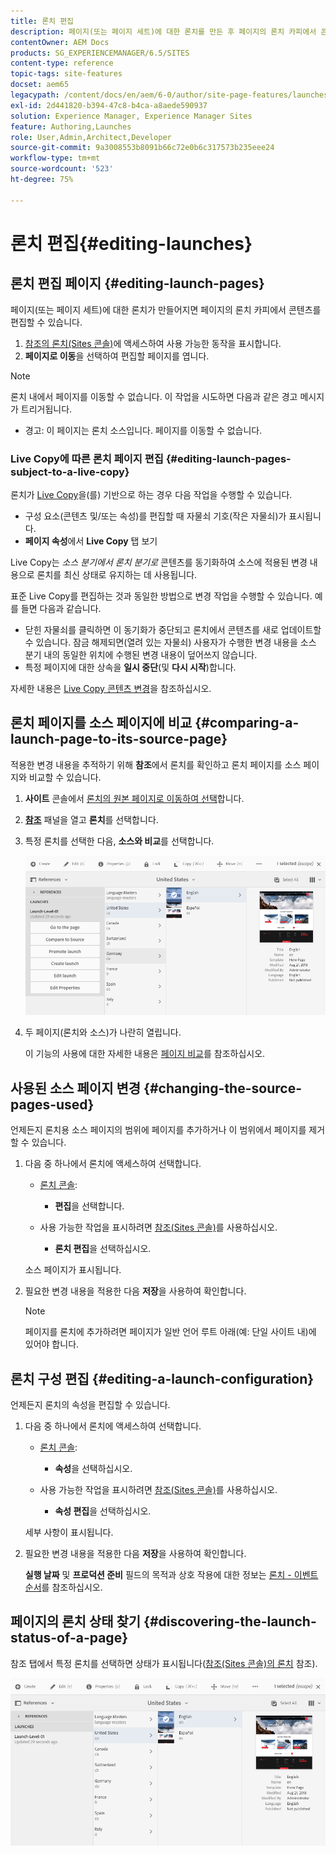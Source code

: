 ```yaml
---
title: 론치 편집
description: 페이지(또는 페이지 세트)에 대한 론치를 만든 후 페이지의 론치 카피에서 콘텐츠를 편집할 수 있습니다.
contentOwner: AEM Docs
products: SG_EXPERIENCEMANAGER/6.5/SITES
content-type: reference
topic-tags: site-features
docset: aem65
legacypath: /content/docs/en/aem/6-0/author/site-page-features/launches
exl-id: 2d441820-b394-47c8-b4ca-a8aede590937
solution: Experience Manager, Experience Manager Sites
feature: Authoring,Launches
role: User,Admin,Architect,Developer
source-git-commit: 9a3008553b8091b66c72e0b6c317573b235eee24
workflow-type: tm+mt
source-wordcount: '523'
ht-degree: 75%

---
```


# 론치 편집{#editing-launches}

## 론치 편집 페이지 {#editing-launch-pages}

페이지(또는 페이지 세트)에 대한 론치가 만들어지면 페이지의 론치 카피에서 콘텐츠를 편집할 수 있습니다.

1. [참조의 론치(Sites 콘솔)](/help/sites-authoring/launches.md#launches-in-references-sites-console)에 액세스하여 사용 가능한 동작을 표시합니다.
1. **페이지로 이동**&#x200B;을 선택하여 편집할 페이지를 엽니다.

>[!NOTE]
>
>론치 내에서 페이지를 이동할 수 없습니다. 이 작업을 시도하면 다음과 같은 경고 메시지가 트리거됩니다.
>
>* 경고: 이 페이지는 론치 소스입니다. 페이지를 이동할 수 없습니다.

### Live Copy에 따른 론치 페이지 편집 {#editing-launch-pages-subject-to-a-live-copy}

론치가 [Live Copy](/help/sites-administering/msm.md)을(를) 기반으로 하는 경우 다음 작업을 수행할 수 있습니다.

* 구성 요소(콘텐츠 및/또는 속성)를 편집할 때 자물쇠 기호(작은 자물쇠)가 표시됩니다.
* **페이지 속성**&#x200B;에서 **Live Copy** 탭 보기

Live Copy는 *소스 분기에서* *론치 분기로* 콘텐츠를 동기화하여 소스에 적용된 변경 내용으로 론치를 최신 상태로 유지하는 데 사용됩니다.

표준 Live Copy를 편집하는 것과 동일한 방법으로 변경 작업을 수행할 수 있습니다. 예를 들면 다음과 같습니다.

* 닫힌 자물쇠를 클릭하면 이 동기화가 중단되고 론치에서 콘텐츠를 새로 업데이트할 수 있습니다. 잠금 해제되면(열려 있는 자물쇠) 사용자가 수행한 변경 내용을 소스 분기 내의 동일한 위치에 수행된 변경 내용이 덮어쓰지 않습니다.
* 특정 페이지에 대한 상속을 **일시 중단**(및 **다시 시작**)합니다.

자세한 내용은 [Live Copy 콘텐츠 변경](/help/sites-administering/msm-livecopy.md#changing-live-copy-content)을 참조하십시오.

## 론치 페이지를 소스 페이지에 비교 {#comparing-a-launch-page-to-its-source-page}

적용한 변경 내용을 추적하기 위해 **참조**&#x200B;에서 론치를 확인하고 론치 페이지를 소스 페이지와 비교할 수 있습니다.

1. **사이트** 콘솔에서 [론치의 원본 페이지로 이동하여 선택](/help/sites-authoring/basic-handling.md#viewingandselectingyourresources)합니다.
1. **[참조](/help/sites-authoring/basic-handling.md#references)** 패널을 열고 **론치**&#x200B;를 선택합니다.
1. 특정 론치를 선택한 다음, **소스와 비교**&#x200B;를 선택합니다.

   ![screen-shot_2019-03-05at121952](assets/screen-shot_2019-03-05at121952.png)

1. 두 페이지(론치와 소스)가 나란히 열립니다.

   이 기능의 사용에 대한 자세한 내용은 [페이지 비교](/help/sites-authoring/page-diff.md)를 참조하십시오.

## 사용된 소스 페이지 변경 {#changing-the-source-pages-used}

언제든지 론치용 소스 페이지의 범위에 페이지를 추가하거나 이 범위에서 페이지를 제거할 수 있습니다.

1. 다음 중 하나에서 론치에 액세스하여 선택합니다.

   * [론치 콘솔](/help/sites-authoring/launches.md#the-launches-console):

      * **편집**&#x200B;을 선택합니다.

   * 사용 가능한 작업을 표시하려면 [참조(Sites 콘솔)](/help/sites-authoring/launches.md#launches-in-references-sites-console)를 사용하십시오.

      * **론치 편집**&#x200B;을 선택하십시오.

   소스 페이지가 표시됩니다.

1. 필요한 변경 내용을 적용한 다음 **저장**&#x200B;을 사용하여 확인합니다.

   >[!NOTE]
   >
   >페이지를 론치에 추가하려면 페이지가 일반 언어 루트 아래(예: 단일 사이트 내)에 있어야 합니다.

## 론치 구성 편집 {#editing-a-launch-configuration}

언제든지 론치의 속성을 편집할 수 있습니다.

1. 다음 중 하나에서 론치에 액세스하여 선택합니다.

   * [론치 콘솔](/help/sites-authoring/launches.md#the-launches-console):

      * **속성**&#x200B;을 선택하십시오.

   * 사용 가능한 작업을 표시하려면 [참조(Sites 콘솔)](/help/sites-authoring/launches.md#launches-in-references-sites-console)를 사용하십시오.

      * **속성 편집**&#x200B;을 선택하십시오.

   세부 사항이 표시됩니다.

1. 필요한 변경 내용을 적용한 다음 **저장**&#x200B;을 사용하여 확인합니다.

   **실행 날짜** 및 **프로덕션 준비** 필드의 목적과 상호 작용에 대한 정보는 [론치 - 이벤트 순서](/help/sites-authoring/launches.md#launches-the-order-of-events)를 참조하십시오.

## 페이지의 론치 상태 찾기 {#discovering-the-launch-status-of-a-page}

참조 탭에서 특정 론치를 선택하면 상태가 표시됩니다([참조(Sites 콘솔)의 론치](/help/sites-authoring/launches.md#launches-in-references-sites-console) 참조).

![screen-shot_2019-03-05at121901](assets/screen-shot_2019-03-05at121901.png)
